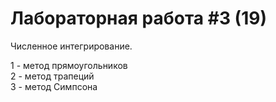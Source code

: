 # Лабораторная работа #3 (19)
Численное интегрирование.

1 - метод прямоугольников  
2 - метод трапеций  
3 - метод Симпсона
